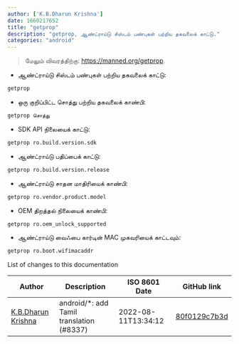 ```yaml
---
author: ['K.B.Dharun Krishna']
date: 1660217652
title: "getprop"
description: "getprop, ஆண்ட்ராய்டு சிஸ்டம் பண்புகள் பற்றிய தகவலைக் காட்டு."
categories: "android"
---
```

> மேலும் விவரத்திற்கு: <https://manned.org/getprop>.

- ஆண்ட்ராய்டு சிஸ்டம் பண்புகள் பற்றிய தகவலைக் காட்டு:

```bash
getprop
```

- ஒரு குறிப்பிட்ட சொத்து பற்றிய தகவலைக் காண்பி:

```bash
getprop சொத்து
```

- SDK API நிலையைக் காட்டு:

```bash
getprop ro.build.version.sdk
```

- ஆண்ட்ராய்டு பதிப்பைக் காட்டு:

```bash
getprop ro.build.version.release
```

- ஆண்ட்ராய்டு சாதன மாதிரியைக் காண்பி:

```bash
getprop ro.vendor.product.model
```

- OEM திறத்தல் நிலையைக் காண்பி:

```bash
getprop ro.oem_unlock_supported
```

- ஆண்ட்ராய்டு வைஃபை கார்டின் MAC முகவரியைக் காட்டவும்:

```bash
getprop ro.boot.wifimacaddr
```
List of changes to this documentation


Author | Description | ISO 8601 Date | GitHub link
------|-----|-----|-----
[K.B.Dharun Krishna](mailto:kbdharunkrishna@gmail.com) | android/*: add Tamil translation (#8337) | 2022-08-11T13:34:12 | [80f0129c7b3d](https://github.com/tldr-pages/tldr/commit/80f0129c7b3d8a56491c6cbda60c59815c987095)

